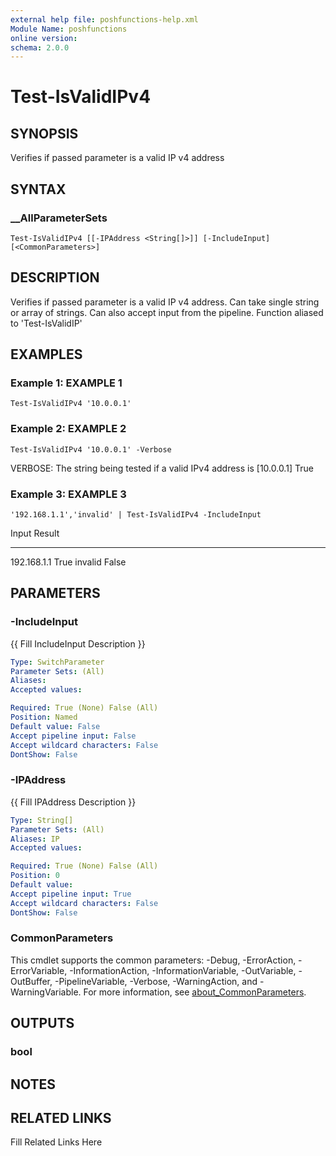```yaml
---
external help file: poshfunctions-help.xml
Module Name: poshfunctions
online version: 
schema: 2.0.0
---
```


# Test-IsValidIPv4

## SYNOPSIS

Verifies if passed parameter is a valid IP v4 address

## SYNTAX

### __AllParameterSets

```
Test-IsValidIPv4 [[-IPAddress <String[]>]] [-IncludeInput] [<CommonParameters>]
```

## DESCRIPTION

Verifies if passed parameter is a valid IP v4 address.
Can take single string or array of strings.
Can also accept input from the pipeline.
Function aliased to 'Test-IsValidIP'


## EXAMPLES

### Example 1: EXAMPLE 1

```
Test-IsValidIPv4 '10.0.0.1'
```







### Example 2: EXAMPLE 2

```
Test-IsValidIPv4 '10.0.0.1' -Verbose
```

VERBOSE: The string being tested if a valid IPv4 address is [10.0.0.1]
True





### Example 3: EXAMPLE 3

```
'192.168.1.1','invalid' | Test-IsValidIPv4 -IncludeInput
```

Input       Result
-----       ------
192.168.1.1   True
invalid      False






## PARAMETERS

### -IncludeInput

{{ Fill IncludeInput Description }}

```yaml
Type: SwitchParameter
Parameter Sets: (All)
Aliases: 
Accepted values: 

Required: True (None) False (All)
Position: Named
Default value: False
Accept pipeline input: False
Accept wildcard characters: False
DontShow: False
```

### -IPAddress

{{ Fill IPAddress Description }}

```yaml
Type: String[]
Parameter Sets: (All)
Aliases: IP
Accepted values: 

Required: True (None) False (All)
Position: 0
Default value: 
Accept pipeline input: True
Accept wildcard characters: False
DontShow: False
```


### CommonParameters

This cmdlet supports the common parameters: -Debug, -ErrorAction, -ErrorVariable, -InformationAction, -InformationVariable, -OutVariable, -OutBuffer, -PipelineVariable, -Verbose, -WarningAction, and -WarningVariable. For more information, see [about_CommonParameters](http://go.microsoft.com/fwlink/?LinkID=113216).

## OUTPUTS

### bool



## NOTES



## RELATED LINKS

Fill Related Links Here

